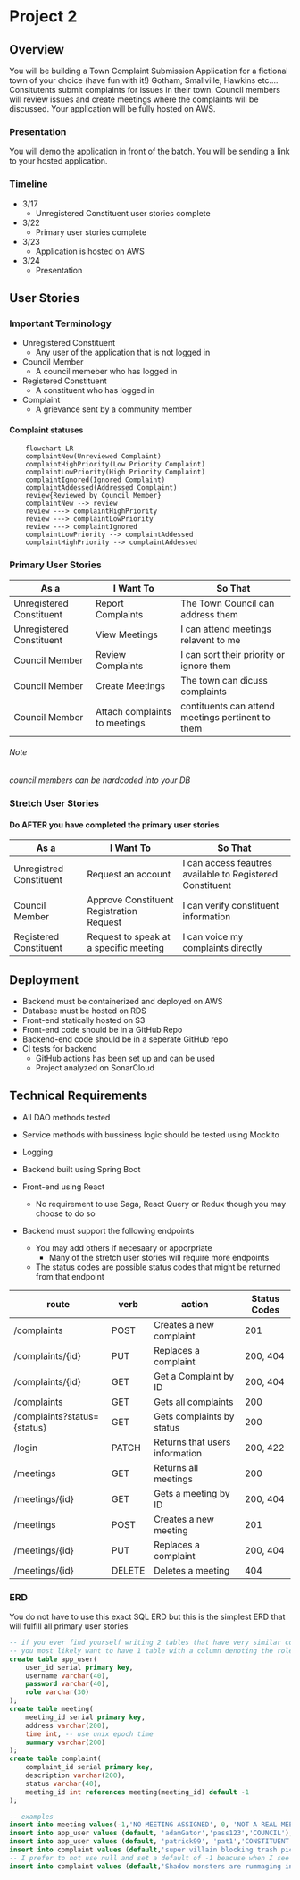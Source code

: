 # Project 2

## Overview
You will be building a Town Complaint Submission Application for a fictional town of your choice (have fun with it!) Gotham, Smallville, Hawkins etc.... Consitutents submit complaints for issues in their town. Council members will review issues and create meetings where the complaints will be discussed. Your application will be fully hosted on AWS.

### Presentation
You will demo the application in front of the batch. You will be sending a link to your hosted application.


### Timeline
- 3/17
  - Unregistered Constituent user stories complete
- 3/22
  - Primary user stories complete
- 3/23
  - Application is hosted on AWS
- 3/24
  - Presentation


## User Stories

### Important Terminology
- Unregistered Constituent
  - Any user of the application that is not logged in
- Council Member
  - A council memeber who has logged in
- Registered Constituent
  - A constituent who has logged in
- Complaint
  - A grievance sent by a community member


#### Complaint statuses

```mermaid
    flowchart LR
    complaintNew(Unreviewed Complaint)
    complaintHighPriority(Low Priority Complaint)
    complaintLowPriority(High Priority Complaint)
    complaintIgnored(Ignored Complaint)
    complaintAddessed(Addressed Complaint)
    review{Reviewed by Council Member}
    complaintNew --> review
    review ---> complaintHighPriority 
    review ---> complaintLowPriority 
    review ---> complaintIgnored 
    complaintLowPriority --> complaintAddessed
    complaintHighPriority --> complaintAddessed
```

### Primary User Stories
|As a| I Want To | So That|
|----|-----------|--------|
|Unregistered Constituent| Report Complaints | The Town Council can address them|
|Unregistered Constituent| View Meetings | I can attend meetings relavent to me |
|Council Member| Review Complaints | I can sort their priority or ignore them|
|Council Member | Create Meetings |  The town can dicuss complaints|
|Council Member | Attach complaints to meetings | contituents can attend meetings pertinent to them|
###### Note
*council members can be hardcoded into your DB*


### Stretch User Stories
#### Do AFTER you have completed the primary user stories
|As a| I Want To | So That|
|----|-----------|--------|
|Unregistred Constituent| Request an account | I can access feautres available to Registered Constituent|
|Council Member | Approve Constituent Registration Request | I can verify constituent information |
|Registered Constituent| Request to speak at a specific meeting | I can voice my complaints directly|


## Deployment
- Backend must be containerized and deployed on AWS
- Database must be hosted on RDS 
- Front-end statically hosted on S3
- Front-end code should be in a GitHub Repo
- Backend-end code should be in a seperate GitHub repo
- CI tests for backend 
  - GitHub actions has been set up and can be used
  - Project analyzed on SonarCloud

## Technical Requirements
- All DAO methods tested
- Service methods with bussiness logic should be tested using Mockito
- Logging 
- Backend built using Spring Boot
- Front-end using React
  - No requirement to use Saga, React Query or Redux though you may choose to do so

- Backend must support the following endpoints
  - You may add others if necesaary or apporpriate
    - Many of the stretch user stories will require more endpoints
  - The status codes are possible status codes that might be returned from that endpoint
  
| route                            | verb   | action                         | Status Codes                     |
|----------------------------------|--------|--------------------------------|----------------------------------|
| /complaints                      | POST   | Creates a new complaint        | 201                              |
| /complaints/{id}                 | PUT    | Replaces a complaint           | 200, 404                         |
| /complaints/{id}                 | GET    | Get a Complaint by ID          | 200, 404                         |
| /complaints                      | GET    | Gets all complaints            | 200                              |
| /complaints?status={status}      | GET    | Gets complaints by status      | 200                              |
| /login                           | PATCH  | Returns that users information | 200, 422                         |
| /meetings                        | GET    | Returns all meetings           | 200                              |
| /meetings/{id}                   | GET    | Gets a meeting by ID           | 200, 404                         |
| /meetings                        | POST   | Creates a new meeting          | 201                              |
| /meetings/{id}                   | PUT    | Replaces a complaint           | 200, 404                         |
| /meetings/{id}                   | DELETE | Deletes a meeting              | 404                              |

### ERD
You do not have to use this exact SQL ERD but this is the simplest ERD that will fulfill all primary user stories
```sql
-- if you ever find yourself writing 2 tables that have very similar columns but refer to different types of people
-- you most likely want to have 1 table with a column denoting the role
create table app_user(
	user_id serial primary key,
	username varchar(40),
	password varchar(40),
	role varchar(30)
);
create table meeting(
	meeting_id serial primary key,
	address varchar(200),
	time int, -- use unix epoch time 
	summary varchar(200)
);
create table complaint(
	complaint_id serial primary key,
	description varchar(200),
	status varchar(40),
	meeting_id int references meeting(meeting_id) default -1
);

-- examples
insert into meeting values(-1,'NO MEETING ASSIGNED', 0, 'NOT A REAL MEETING');
insert into app_user values (default, 'adamGator','pass123','COUNCIL');
insert into app_user values (default, 'patrick99', 'pat1','CONSTITUENT' );
insert into complaint values (default,'super villain blocking trash pick up', 'UNREVIEWED', null); -- works and accurately models the data
-- I prefer to not use null and set a default of -1 beacuse when I see e a null value in my code I think it is an error
insert into complaint values (default,'Shadow monsters are rummaging in my backyard', 'UNREVIEWED');
```